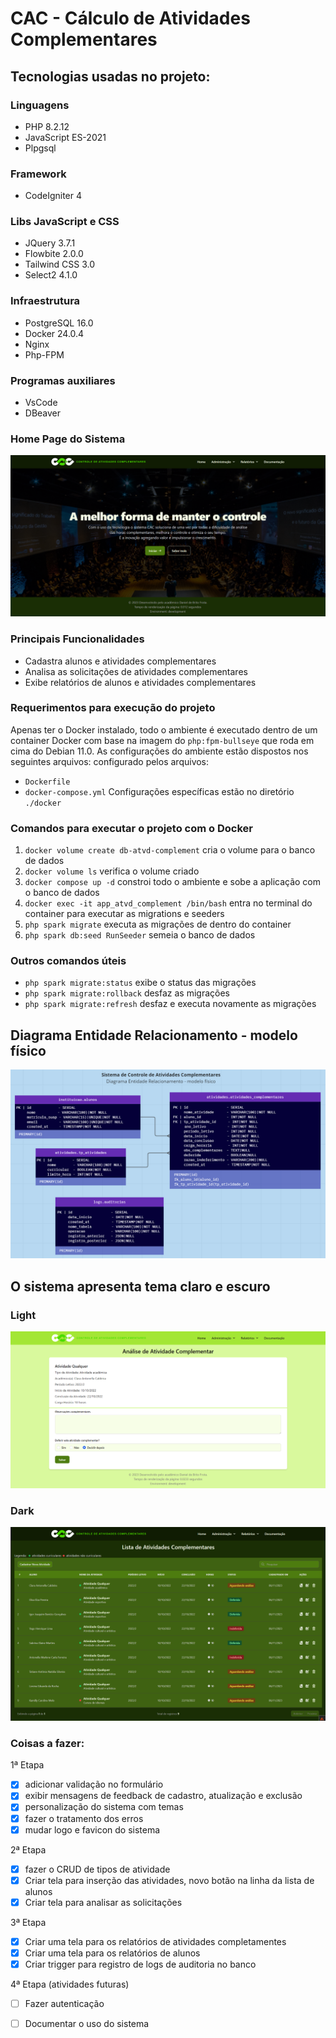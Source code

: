 # CAC - Cálculo de Atividades Complementares

## Tecnologias usadas no projeto:

### Linguagens
- PHP 8.2.12
- JavaScript ES-2021
- Plpgsql
### Framework
- CodeIgniter 4
### Libs JavaScript e CSS
- JQuery 3.7.1
- Flowbite 2.0.0
- Tailwind CSS 3.0
- Select2 4.1.0
### Infraestrutura
- PostgreSQL 16.0
- Docker 24.0.4
- Nginx
- Php-FPM
### Programas auxiliares
- VsCode
- DBeaver

### Home Page do Sistema
<img src="/public/assets/homePage.png" alt="Home Page">


### Principais Funcionalidades
- Cadastra alunos e atividades complementares
- Analisa as solicitações de atividades complementares
- Exibe relatórios de alunos e atividades complementares

### Requerimentos para execução do projeto

Apenas ter o Docker instalado, todo o ambiente é executado dentro de um container Docker com base na imagem do `php:fpm-bullseye` que roda em cima do Debian 11.0.
As configurações do ambiente estão dispostos nos seguintes arquivos:
configurado pelos arquivos:
- `Dockerfile`
- `docker-compose.yml`
Configurações específicas estão no diretório `./docker`

### Comandos para executar o projeto com o Docker

1. `docker volume create db-atvd-complement` cria o volume para o banco de dados
2. `docker volume ls` verifica o volume criado
3. `docker compose up -d` constroi todo o ambiente e sobe a aplicação com o banco de dados
4. `docker exec -it app_atvd_complement /bin/bash` entra no terminal do container para executar as migrations e seeders
5. `php spark migrate` executa as migrações de dentro do container
6. `php spark db:seed RunSeeder` semeia o banco de dados
### Outros comandos úteis
- `php spark migrate:status` exibe o status das migrações
- `php spark migrate:rollback` desfaz as migrações
- `php spark migrate:refresh` desfaz e executa novamente as migrações

## Diagrama Entidade Relacionamento - modelo físico
<img src="/public/assets/MER.png" alt="DER">

## O sistema apresenta tema claro e escuro

### Light
<img src="/public/assets/temaLight.png" alt="temaLight">

### Dark
<img src="/public/assets/temaDark.png" alt="temaDark">

### Coisas a fazer:

1ª Etapa
- [x] adicionar validação no formulário
- [x] exibir mensagens de feedback de cadastro, atualização e exclusão
- [x] personalização do sistema com temas
- [x] fazer o tratamento dos erros
- [x] mudar logo e favicon do sistema

2ª Etapa
- [x] fazer o CRUD de tipos de atividade
- [x] Criar tela para inserção das atividades, novo botão na linha da lista de alunos
- [x] Criar tela para analisar as solicitações

3ª Etapa
- [x] Criar uma tela para os relatórios de atividades completamentes
- [x] Criar uma tela para os relatórios de alunos
- [x] Criar trigger para registro de logs de auditoria no banco

4ª Etapa (atividades futuras)
- [ ] Fazer autenticação
- [ ] Documentar o uso do sistema

